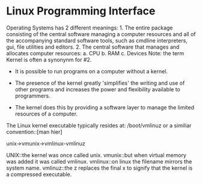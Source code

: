 # Linux Programming Interface

Operating Systems has 2 different meanings: 
    1. The entire package consisting of the central software managing a computer resources
       and all of the accompanying standard software tools, such as cmdline interpreters, gui,
       file utilities and editors. 
    2. The central software that manages and allocates computer resources: 
       a. CPU
       b. RAM
       c. Devices
    Note: the term Kernel is often a synonynm for #2. 

- It is possible to run programs on a computer without a kernel. 

- The presence of the kernel greatly 'simplifies' the writing and use of other programs
  and increases the power and flexibility available to programmers. 

- The kernel does this by providing a software layer to manage the limited resources of a 
  computer. 

The Linux kernel executable typically resides at:
/boot/vmlinuz or a similiar convention::[man hier]

unix->vmunix->vmlinux-vmlinuz

UNIX::the kernel was once called unix. 
vmunix::but when virtual memory was added it was called vmlinux. 
vmlinux::on linux the filename mirrors the system name.
vmlinuz::the z replaces the final x to signify that the kernel is a compressed executable. 